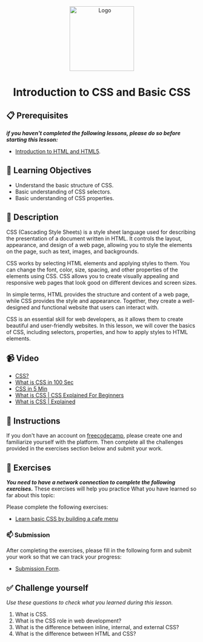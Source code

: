 <div align="center">
    <img src="../images/css.jpg" alt="Logo" height="170" align="center">
    <h1 align="center">Introduction to CSS and Basic CSS</h1>
</div>

## 📋 Prerequisites
_**if you haven't completed the following lessons, please do so before starting this lesson:**_
- [Introduction to HTML and HTML5](./02_introduction-to-html-and-html5.md).

## 🎯 Learning Objectives
- Understand the basic structure of CSS.
- Basic understanding of CSS selectors.
- Basic understanding of CSS properties.

## 📝 Description
CSS (Cascading Style Sheets) is a style sheet language used for describing the presentation of a document written in HTML. It controls the layout, appearance, and design of a web page, allowing you to style the elements on the page, such as text, images, and backgrounds.

CSS works by selecting HTML elements and applying styles to them. You can change the font, color, size, spacing, and other properties of the elements using CSS. CSS allows you to create visually appealing and responsive web pages that look good on different devices and screen sizes.

In simple terms, HTML provides the structure and content of a web page, while CSS provides the style and appearance. Together, they create a well-designed and functional website that users can interact with.

CSS is an essential skill for web developers, as it allows them to create beautiful and user-friendly websites. In this lesson, we will cover the basics of CSS, including selectors, properties, and how to apply styles to HTML elements.


## 📹 Video
- [CSS?](../videos/introduction-to-css-and-basic-css/y2mate.com%20-%20What%20is%20CSS%20And%20How%20It%20Works_1080p.mp4)
- [What is CSS in 100 Sec](../videos/introduction-to-css-and-basic-css/y2mate.com%20-%20CSS%20in%20100%20Seconds_1440p.mp4)
- [CSS in 5 Min](../videos/introduction-to-css-and-basic-css/y2mate.com%20-%20CSS%20in%205%20minutes_1080pFHR.mp4)
- [What is CSS | CSS Explained For Beginners](../videos/introduction-to-css-and-basic-css/y2mate.com%20-%20What%20is%20CSS%20%20%20CSS%20Explained%20For%20Beginners%20%20Web%20Development%20Tutorial%20%20Edureka_1080p.mp4)
- [What is CSS | Explained](../videos/introduction-to-css-and-basic-css/y2mate.com%20-%20What%20Is%20CSS%20%20Explained_1080p.mp4)

## 🔧 Instructions
If you don't have an account on [freecodecamp](https://www.freecodecamp.org), please create one and familiarize yourself with the platform.
Then complete all the challenges provided in the exercises section below and submit your work.

## 🚀 Exercises
_**You need to have a network connection to complete the following exercises.**_
These exercises will help you practice What you have learned so far about this topic:

Please complete the following exercises:
- [Learn basic CSS by building a cafe menu](https://www.freecodecamp.org/learn/2022/responsive-web-design/learn-basic-css-by-building-a-cafe-menu/step-1)

### 📫 Submission
After completing the exercises, please fill in the following form and submit your work so that we can track your progress:
- [Submission Form](https://airtable.com/shrTKszJIyALWIPnb).

## ✅ Challenge yourself
_Use these questions to check what you learned during this lesson._

1. What is CSS.
2. What is the CSS role in web development?
3. What is the difference between inline, internal, and external CSS?
4. What is the difference between HTML and CSS?